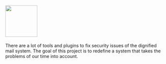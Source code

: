 # <img src="https://raw.githubusercontent.com/masinger/mv2/master/mv2Icon.png" width="100" />
There are a lot of tools and plugins to fix security issues of the dignified mail system. The goal of this project is to redefine a system that takes the problems of our time into account.
